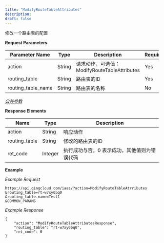 ```yaml
---
title: "ModifyRouteTableAttributes"
description: 
draft: false
---
```




修改一个路由表的配置

**Request Parameters**

| Parameter Name | Type | Description | Required |
| --- | --- | --- | --- |
| action | String | 请求动作，可选值：ModifyRouteTableAttributes | Yes |
| routing_table | String | 路由表的ID | Yes |
| routing_table_name | String | 路由表的名称 | No |

[_公共参数_](../../common/parameters.html#api-common-parameters)

**Response Elements**

| Name | Type | Description |
| --- | --- | --- |
| action | String | 响应动作 |
| routing_table | String | 修改的路由表的ID |
| ret_code | Integer | 执行成功与否，0 表示成功，其他值则为错误代码 |

**Example**

_Example Request_

```
https://api.qingcloud.com/iaas/?action=ModifyRouteTableAtrributes
&routing_table=rt-w7xy0bq0
&routing_table.name=Test1
&COMMON_PARAMS
```
_Example Response_

```
{
	"action": "ModifyRouteTableAttributesResponse",
	"routing_table": "rt-w7xy0bq0",
	"ret_code": 0
}
```



